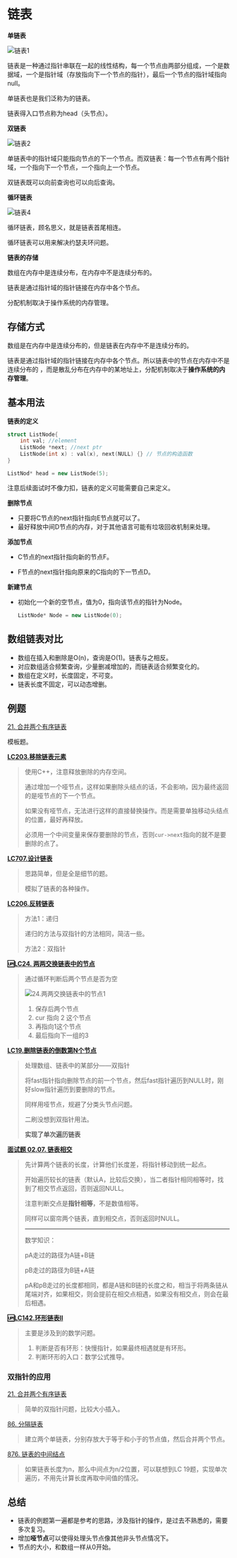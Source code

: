 链表
===

**单链表**

![链表1](http://pic.shixiaocaia.fun/202208080645797.png)

链表是一种通过指针串联在一起的线性结构，每一个节点由两部分组成，一个是数据域，一个是指针域（存放指向下一个节点的指针），最后一个节点的指针域指向null。

单链表也是我们泛称为的链表。

链表得入口节点称为head（头节点）。

**双链表**

![链表2](http://pic.shixiaocaia.fun/202208080647499.png)

单链表中的指针域只能指向节点的下一个节点。而双链表：每一个节点有两个指针域，一个指向下一个节点，一个指向上一个节点。

双链表既可以向前查询也可以向后查询。

**循环链表**

<img src="http://pic.shixiaocaia.fun/202208080648608.png" alt="链表4"  />

循环链表，顾名思义，就是链表首尾相连。

循环链表可以用来解决约瑟夫环问题。

**链表的存储**

数组在内存中是连续分布，在内存中不是连续分布的。

链表是通过指针域的指针链接在内存中各个节点。

分配机制取决于操作系统的内存管理。

## 存储方式

数组是在内存中是连续分布的，但是链表在内存中不是连续分布的。

链表是通过指针域的指针链接在内存中各个节点。所以链表中的节点在内存中不是连续分布的 ，而是散乱分布在内存中的某地址上，分配机制取决于**操作系统的内存管理**。

## 基本用法

**链表的定义**

```cpp
struct ListNode{
    int val; //element
    ListNode *next; //next ptr
    ListNode(int x) : val(x), next(NULL) {} // 节点的构造函数
}

ListNod* head = new ListNode(5);
```

注意后续面试时不像力扣，链表的定义可能需要自己来定义。

**删除节点**

- 只要将C节点的next指针指向E节点就可以了。
- 最好释放中间D节点的内存，对于其他语言可能有垃圾回收机制来处理。

**添加节点**

- C节点的next指针指向新的节点F。

- F节点的next指针指向原来的C指向的下一节点D。

**新建节点**
- 初始化一个新的空节点，值为0，指向该节点的指针为Node。
  ```cpp
  ListNode* Node = new ListNode(0);

## 数组链表对比

- 数组在插入和删除是O(n)，查询是O(1)。链表与之相反。
- 对应数组适合频繁查询，少量删减增加的，而链表适合频繁变化的。
- 数组在定义时，长度固定，不可变。
- 链表长度不固定，可以动态增删。

## 例题

[21. 合并两个有序链表](https://leetcode.cn/problems/merge-two-sorted-lists/)

模板题。

**[LC203.移除链表元素](https://leetcode.cn/problems/remove-linked-list-elements/)**

> 使用C++，注意释放删除的内存空间。
>
> 通过增加一个哑节点，这样如果删除头结点的话，不会影响，因为最终返回的是哑节点的下一个节点。
>
> 如果没有哑节点，无法进行这样的直接替换操作。而是需要单独移动头结点的位置，最好再释放。
>
> 必须用一个中间变量来保存要删除的节点，否则`cur->next`指向的就不是要删除的点了。

**[LC707.设计链表](https://leetcode.cn/problems/design-linked-list/)**

> 思路简单，但是全是细节的题。
>
> 模拟了链表的各种操作。

**[LC206.反转链表](https://leetcode.cn/problems/reverse-linked-list/)**

> 方法1：递归
>
> 递归的方法与双指针的方法相同，简洁一些。
>
> 方法2：双指针

**[🆙LC24. 两两交换链表中的节点](https://leetcode.cn/problems/swap-nodes-in-pairs/)**

> 通过循环判断后两个节点是否为空
>
> ![24.两两交换链表中的节点1](http://pic.shixiaocaia.fun/202211240843535.png)
>
> 1. 保存后两个节点
> 2. cur 指向 2 这个节点
> 3. 再指向1这个节点
> 4. 最后指向下一组的3

**[LC19.删除链表的倒数第N个节点](https://leetcode.cn/problems/remove-nth-node-from-end-of-list/)**

> 处理数组、链表中的某部分——双指针
>
> 将fast指针指向删除节点的前一个节点，然后fast指针遍历到NULL时，刚好slow指针遍历到要删除的节点。
>
> 同样用哑节点，规避了分类头节点问题。
>
> 二刷没想到双指针用法。
>
> **实现了单次遍历链表**

**[面试题 02.07. 链表相交](https://leetcode.cn/problems/intersection-of-two-linked-lists-lcci/)**

> 先计算两个链表的长度，计算他们长度差，将指针移动到统一起点。
>
> 开始遍历较长的链表（默认A，比较后交换），当二者指针相同相等时，找到了相交节点返回，否则返回NULL。
>
> 注意判断交点是**指针相等**，不是数值相等。
>
> 同样可以窗帘两个链表，直到相交点，否则返回时NULL。
>
> ---
>
> 数学知识：
>
> pA走过的路径为A链+B链
>
> pB走过的路径为B链+A链
>
> pA和pB走过的长度都相同，都是A链和B链的长度之和，相当于将两条链从尾端对齐，如果相交，则会提前在相交点相遇，如果没有相交点，则会在最后相遇。

**[🆙LC142.环形链表II](https://leetcode.cn/problems/linked-list-cycle-ii/)**

> 主要是涉及到的数学问题。
>
> 1. 判断是否有环形：快慢指针，如果最终相遇就是有环形。
> 2. 判断环形的入口：数学公式推导。

### 双指针的应用

[21. 合并两个有序链表](https://leetcode.cn/problems/merge-two-sorted-lists/description/)

> 简单的双指针问题，比较大小插入。

[86. 分隔链表](https://leetcode.cn/problems/partition-list/description/)

> 建立两个单链表，分别存放大于等于和小于的节点值，然后合并两个节点。

[876. 链表的中间结点](https://leetcode.cn/problems/middle-of-the-linked-list/description/)

> 如果链表长度为n，那么中间点为n/2位置，可以联想到LC 19题，实现单次遍历，不用先计算长度再取中间值的情况。

## 总结

- 链表的例题第一遍都是参考的思路，涉及指针的操作，是过去不熟悉的，需要多次复习。
- 增加**哑节点**可以使得处理头节点像其他非头节点情况下。
- 节点的大小，和数组一样从0开始。
